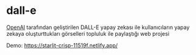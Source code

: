 # dall-e
[OpenAI](https://openai.com/) tarafından geliştirilen DALL-E yapay zekası ile kullanıcıların yapay zekaya oluşturttukları görselleri topluluk ile paylaştığı web projesi

Demo: https://starlit-crisp-11519f.netlify.app/
